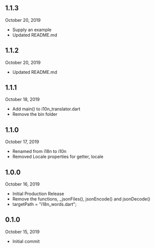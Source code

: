 ## 1.1.3
October 20, 2019
- Supply an example
- Updated README.md

## 1.1.2
October 20, 2019
- Updated README.md

## 1.1.1
October 18, 2019
- Add main() to i10n_translator.dart
- Remove the bin folder

## 1.1.0
October 17, 2019
- Renamed from i18n to i10n
- Removed Locale properties for getter, locale

## 1.0.0
October 16, 2019
- Initial Production Release
- Remove the functions, _jsonFiles(), jsonEncode() and jsonDecode()
- targetPath = "i18n_words.dart";

## 0.1.0
October 15, 2019
- Initial commit

